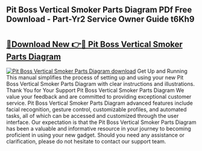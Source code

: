 ## Pit Boss Vertical Smoker Parts Diagram PDf Free Download - Part-Yr2 Service Owner Guide t6Kh9

# <h2><a href="http://dfhlimx.blite.top/?on=Pit+Boss+Vertical+Smoker+Parts+Diagram">🔗Download New 👉🔴 Pit Boss Vertical Smoker Parts Diagram</a></h2>

[![Pit Boss Vertical Smoker Parts Diagram download](https://i.imgur.com/lujVjoI.png)](http://dfhlimx.blite.top/?on=Pit+Boss+Vertical+Smoker+Parts+Diagram)
Get Up and Running This manual simplifies the process of setting up and using your new Pit Boss Vertical Smoker Parts Diagram with clear instructions and illustrations. Thank You for Your Support Pit Boss Vertical Smoker Parts Diagram We value your feedback and are committed to providing exceptional customer service. Pit Boss Vertical Smoker Parts Diagram advanced features include facial recognition, gesture control, customizable profiles, and automated tasks, all of which can be accessed and customized through the user interface. Our expectation is that the Pit Boss Vertical Smoker Parts Diagram has been a valuable and informative resource in your journey to becoming proficient in using your new gadget. Should you need any assistance or clarification, please do not hesitate to contact our support team.
